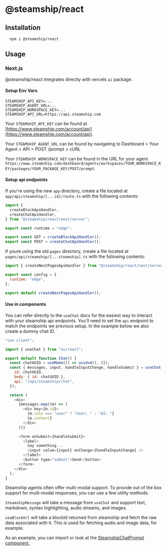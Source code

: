 # @steamship/react

## Installation

```
  npm i @steamship/react
```

## Usage

### Next.js

@steamship/react integrates directly with vercels `ai` package.

#### Setup Env Vars

```
STEAMSHIP_API_KEY=...
STEAMSHIP_AGENT_URL=...
STEAMSHIP_WORKSPACE_KEY=...
STEAMSHIP_API_URL=https://api.steamship.com
```

Your `STEAMSHIP_API_KEY` can be found at [https://www.steamship.com/account/api](https://www.steamship.com/account/api).

Your `STEAMSHIP_AGENT_URL` can be found by navigating to Dashboard > Your Agent > API > POST /prompt > cURL

Your `STEAMSHIP_WORKSPACE_KEY` can be found in the URL for your agent. `https://www.steamship.com/dashboard/agents/workspaces/YOUR_WORKSPACE_KEY/packages/YOUR_PACKAGE_KEY/POST/prompt`.

#### Setup api endpoints

If you're using the new `app` directory, create a file located at `app/api/steamship/[...id]/route.ts` with the following contents:

```javascript
import {
  createBlockApiHandler,
  createChatApiHandler,
} from "@steamship/react/next/server";

export const runtime = "edge";

export const GET = createBlockApiHandler();
export const POST = createChatApiHandler();
```

If youre using the old `pages` directory, create a file located at `pages/api/steamship/[...steamship].ts` with the following contents:

```javascript
import { createNextPagesApiHandler } from "@steamship/react/next/server";

export const config = {
  runtime: "edge",
};

export default createNextPagesApiHandler();
```

#### Use in components

You can refer directly to the `useChat` docs for the easiest way to interact with your steamship api endpoints. You'll need to set the `api` endpoint to match the endpoints we previous setup. In the example below we also create a dummy chat ID.

```javascript
"use client";

import { useChat } from "ai/react";

export default function Chat() {
  const chatUUID = useMemo(() => uuidv4(), []);
  const { messages, input, handleInputChange, handleSubmit } = useChat({
    id: chatUUID,
    body: { id: chatUUID },
    api: "/api/steamship/chat",
  });

  return (
    <div>
      {messages.map((m) => (
        <div key={m.id}>
          {m.role === "user" ? "User: " : "AI: "}
          {m.content}
        </div>
      ))}

      <form onSubmit={handleSubmit}>
        <label>
          Say something...
          <input value={input} onChange={handleInputChange} />
        </label>
        <button type="submit">Send</button>
      </form>
    </div>
  );
}
```

Steamship agents often offer multi-modal support. To provide out of the box support for multi-modal responses, you can use a few utility methods.

`SteamshipMessage` will take a message from `useChat` and support text, markdown, syntax highlighting, audio streams, and images.

`useBlockUrl` will take a blockId returned from steamship and fetch the raw data associated with it. This is used for fetching audio and image data, for example.

As an example, you can import or look at the [SteamshipChatPrompt component.](https://github.com/steamship-core/steamship-frontend/blob/main/packages/react-components/src/next/components/steamship-chat-prompt.tsx)
